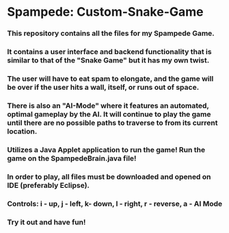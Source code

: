 # Spampede: Custom-Snake-Game

### This repository contains all the files for my Spampede Game. 
### It contains a user interface and backend functionality that is similar to that of the "Snake Game" but it has my own twist. 

### The user will have to eat spam to elongate, and the game will be over if the user hits a wall, itself, or runs out of space.

### There is also an "AI-Mode" where it features an automated, optimal gameplay by the AI. It will continue to play the game until there are no possible paths to traverse to from its current location.

### Utilizes a Java Applet application to run the game! Run the game on the SpampedeBrain.java file!

### In order to play, all files must be downloaded and opened on IDE (preferably Eclipse).
### Controls: i - up, j - left, k- down, l - right, r - reverse, a - AI Mode
### Try it out and have fun!
